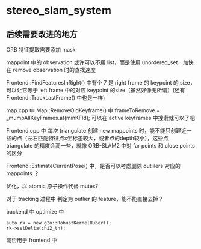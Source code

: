 # stereo_slam_system

## 后续需要改进的地方

ORB 特征提取需要添加 mask

mappoint 中的 observation 或许可以不用 list，而是使用 unordered_set，加快在 remove observation 时的查找速度

Frontend::FindFeaturesInRight() 中有个 7 是 right frame 的 keypoint 的 size，可以让它等于 left frame 中的对应 keypoint 的size（虽然好像无所谓）(还有 Frontend::TrackLastFrame() 中也是一样)

map.cpp 中 Map::RemoveOldKeyframe() 中 frameToRemove = _mumpAllKeyFrames.at(minKFId); 可以在 active keyframes 中搜索就可以了吧


Frontend.cpp 中 每次 triangulate 创建 new mappoints 时，能不能只创建近一些的点（左右匹配特征点x坐标差较大，或者点的depth较小），这些点 triangulate 的精度会高一些，就像 ORB-SLAM2 中对 far points 和 close points 的区分

Frontend::EstimateCurrentPose() 中，是否可以考虑删除 outlilers 对应的 mappoints ？

优化，以 atomic 原子操作代替 mutex?

对于 tracking 过程中 判定为 outlier 的 feature，能不能直接去掉？

backend 中 optimize 中 
```
auto rk = new g2o::RobustKernelHuber();
rk->setDelta(chi2_th);
```
能否用于 frontend 中